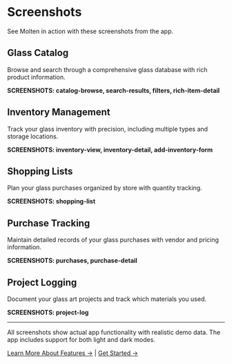 # Screenshots

See Molten in action with these screenshots from the app.

## Glass Catalog

Browse and search through a comprehensive glass database with rich product information.

**SCREENSHOTS: catalog-browse, search-results, filters, rich-item-detail**

## Inventory Management

Track your glass inventory with precision, including multiple types and storage locations.

**SCREENSHOTS: inventory-view, inventory-detail, add-inventory-form**

## Shopping Lists

Plan your glass purchases organized by store with quantity tracking.

**SCREENSHOTS: shopping-list**

## Purchase Tracking

Maintain detailed records of your glass purchases with vendor and pricing information.

**SCREENSHOTS: purchases, purchase-detail**

## Project Logging

Document your glass art projects and track which materials you used.

**SCREENSHOTS: project-log**

---

All screenshots show actual app functionality with realistic demo data. The app includes support for both light and dark modes.

[Learn More About Features →](features) | [Get Started →](getting-started)
